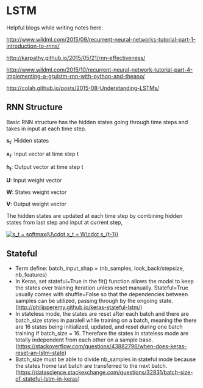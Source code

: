 # LSTM

Helpful blogs while writing notes here:

http://www.wildml.com/2015/09/recurrent-neural-networks-tutorial-part-1-introduction-to-rnns/

http://karpathy.github.io/2015/05/21/rnn-effectiveness/

http://www.wildml.com/2015/10/recurrent-neural-network-tutorial-part-4-implementing-a-grulstm-rnn-with-python-and-theano/

http://colah.github.io/posts/2015-08-Understanding-LSTMs/

## RNN Structure
Basic RNN structure has the hidden states going through time steps and takes in input at each time step. 

**s<sub>t**: Hidden states
  
**x<sub>t**: Input vector at time step t
  
**h<sub>t**: Output vector at time step t
  
**U**: Input weight vector

**W**: States weight vector

**V**: Output weight vector
  
The hidden states are updated at each time step by combining hidden states from last step and input at current step, 

<a href="https://www.codecogs.com/eqnedit.php?latex=s_t&space;=&space;softmax(U\cdot&space;x_t&space;&plus;&space;W\cdot&space;s_{t-1})" target="_blank"><img src="https://latex.codecogs.com/png.latex?s_t&space;=&space;softmax(U\cdot&space;x_t&space;&plus;&space;W\cdot&space;s_{t-1})" title="s_t = softmax(U\cdot x_t + W\cdot s_{t-1})" /></a>

[\\]: # (This is a comment)

## Stateful
- Term define: batch_input_shap = (nb_samples, look_back/stepsize, nb_features)
- In Keras, set stateful=True in the fit() function allows the model to keep the states over training iteration unless reset manually. Stateful=True usually comes with shuffle=False so that the dependencies between samples can be utilized, passing through by the ongoing state. (http://philipperemy.github.io/keras-stateful-lstm/)
- In stateless mode, the states are reset after each batch and there are batch_size states in paralell while training on a batch, meaning the there are 16 states being initialized, updated, and reset during one batch training if batch_size = 16. Therefore the states in stateless mode are totally independent from each other on a sample base. (https://stackoverflow.com/questions/43882796/when-does-keras-reset-an-lstm-state)
- Batch_size must be able to divide nb_samples in stateful mode because the states frome last batch are transferred to the next batch. (https://datascience.stackexchange.com/questions/32831/batch-size-of-stateful-lstm-in-keras)
